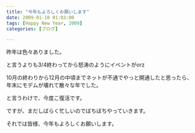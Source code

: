 ```yaml
---
title: "今年もよろしくお願いします"
date: 2009-01-10 01:03:00
tags: [Happy New Year, 2009]
categories: [ブログ]

---
```


昨年は色々ありました。

と言うよりも3/4終わってから怒涛のようにイベントがorz

10月の終わりから12月の中頃までネットが不通でやっと開通したと思ったら、年末にモデムが壊れて散々な年でした。

と言うわけで、今度こ復活です。

ですが、まだしばらく忙しいのでぼちぼちやっていきます。

それでは皆様、今年もよろしくお願いします。
